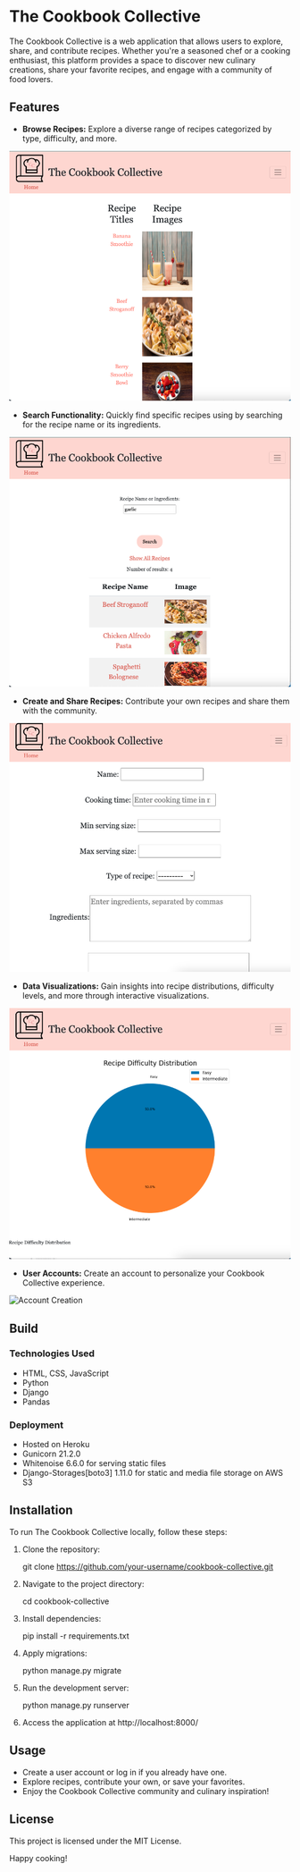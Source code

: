 # The Cookbook Collective

The Cookbook Collective is a web application that allows users to explore, share, and contribute recipes. Whether you're a seasoned chef or a cooking enthusiast, this platform provides a space to discover new culinary creations, share your favorite recipes, and engage with a community of food lovers.

## Features

- **Browse Recipes:** Explore a diverse range of recipes categorized by type, difficulty, and more.

![Browse recipes...](recipes/static/recipes/images/browse.png)

- **Search Functionality:** Quickly find specific recipes using by searching for the recipe name or its ingredients.

![Search recipes...](recipes/static/recipes/images/search.png)

- **Create and Share Recipes:** Contribute your own recipes and share them with the community.

![Upload recipes...](recipes/static/recipes/images/create_recipe.png)

- **Data Visualizations:** Gain insights into recipe distributions, difficulty levels, and more through interactive visualizations.

![Data Visualizations...](recipes/static/recipes/images/visualization.png)

- **User Accounts:** Create an account to personalize your Cookbook Collective experience.

![Account Creation](/static/recipes/images/account_creation.png)





## Build

### Technologies Used
- HTML, CSS, JavaScript
- Python 
- Django 
- Pandas 

### Deployment
- Hosted on Heroku
- Gunicorn 21.2.0
- Whitenoise 6.6.0 for serving static files
- Django-Storages[boto3] 1.11.0 for static and media file storage on AWS S3


## Installation

To run The Cookbook Collective locally, follow these steps:

1. Clone the repository:

   git clone https://github.com/your-username/cookbook-collective.git

2. Navigate to the project directory:


    cd cookbook-collective


3. Install dependencies:


    pip install -r requirements.txt


4. Apply migrations:


    python manage.py migrate

5. Run the development server:


    python manage.py runserver

6. Access the application at http://localhost:8000/

## Usage

- Create a user account or log in if you already have one.
- Explore recipes, contribute your own, or save your favorites.
- Enjoy the Cookbook Collective community and culinary inspiration!


## License

This project is licensed under the MIT License.

Happy cooking!